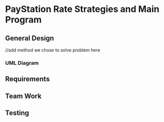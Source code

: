 # PayStation Rate Strategies and Main Program

## General Design
//add method we chose to solve problem here
### UML Diagram

## Requirements

## Team Work

## Testing
